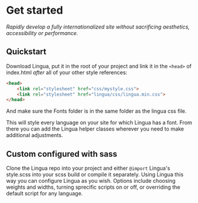 # Get started

*Rapidly develop a fully internationalized site without sacrificing aesthetics, accessibility or performance.*

## Quickstart

Download Lingua, put it in the root of your project and link it in the `<head>` of index.html *after* all of your other style references:

```HTML
<head>
	<link rel="stylesheet" href="css/mystyle.css">
	<link rel="stylesheet" href="lingua/css/lingua.min.css">
</head>
```
And make sure the Fonts folder is in the same folder as the lingua css file.

This will style every language on your site for which Lingua has a font. From there you can add the Lingua helper classes wherever you need to make additional adjustments.

## Custom configured with sass

Clone the Lingua repo into your project and either `@import` Lingua's style.scss into your scss build or compile it separately. Using Lingua this way you can configure Lingua as you wish. Options include choosing weights and widths, turning sprecific scripts on or off, or overriding the default script for any language.

<!--3. **With NPM** Get the NPM module `npm i lingua-sass`, or yarn add lingua-sass. Then you can import the module into your build.-->
